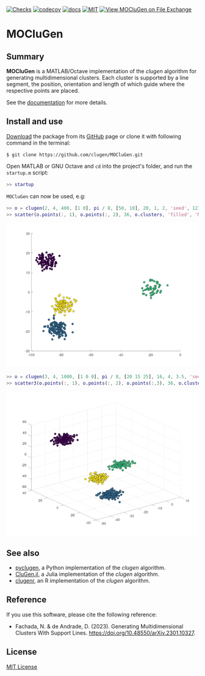 [![Checks](https://github.com/clugen/MOCluGen/actions/workflows/tests.yml/badge.svg)](https://github.com/clugen/MOCluGen/actions/workflows/tests.yml)
[![codecov](https://codecov.io/gh/clugen/MOCluGen/branch/main/graph/badge.svg?token=5EWC7L6J3T)](https://codecov.io/gh/clugen/MOCluGen)
[![docs](https://img.shields.io/badge/docs-latest-blue.svg)](https://clugen.github.io/MOCluGen/)
[![MIT](https://img.shields.io/badge/license-MIT-yellowgreen.svg)](https://tldrlegal.com/license/mit-license)
[![View MOCluGen on File Exchange](https://www.mathworks.com/matlabcentral/images/matlab-file-exchange.svg)](https://www.mathworks.com/matlabcentral/fileexchange/123960-moclugen)

# MOCluGen

## Summary

**MOCluGen** is a MATLAB/Octave implementation of the *clugen* algorithm for
generating multidimensional clusters. Each cluster is supported by a line
segment, the position, orientation and length of which guide where the
respective points are placed.

See the [documentation](https://clugen.github.io/MOCluGen/) for more details.

## Install and use

[Download](https://github.com/clugen/MOCluGen/archive/refs/heads/main.zip) the
package from its [GitHub](https://github.com/clugen/MOCluGen/) page or clone it
with following command in the terminal:

```text
$ git clone https://github.com/clugen/MOCluGen.git
```

Open MATLAB or GNU Octave and `cd` into the project's folder, and run the
`startup.m` script:

```matlab
>> startup
```

`MOCluGen` can now be used, e.g:

```matlab
>> o = clugen(2, 4, 400, [1 0], pi / 8, [50, 10], 20, 1, 2, 'seed', 123);
>> scatter(o.points(:, 1), o.points(:, 2), 36, o.clusters, 'filled', 'MarkerEdgeColor', 'k');
```

![Example 2D](https://github.com/clugen/.github/blob/main/images/example2d_moc.png?raw=true)

```matlab
>> o = clugen(3, 4, 1000, [1 0 0], pi / 8, [20 15 25], 16, 4, 3.5, 'seed', 123);
>> scatter3(o.points(:, 1), o.points(:, 2), o.points(:,3), 36, o.clusters, 'filled', 'MarkerEdgeColor', 'k');
```

![Example 3D](https://github.com/clugen/.github/blob/main/images/example3d_moc.png?raw=true)

## See also

* [pyclugen](https://github.com/clugen/pyclugen/), a Python implementation of
  the *clugen* algorithm.
* [CluGen.jl](https://github.com/clugen/CluGen.jl/), a Julia implementation of
  the *clugen* algorithm.
* [clugenr](https://github.com/clugen/clugenr/), an R implementation
  of the *clugen* algorithm.

## Reference

If you use this software, please cite the following reference:

* Fachada, N. & de Andrade, D. (2023). Generating Multidimensional Clusters With
  Support Lines. <https://doi.org/10.48550/arXiv.2301.10327>.

## License

[MIT License](LICENSE)
